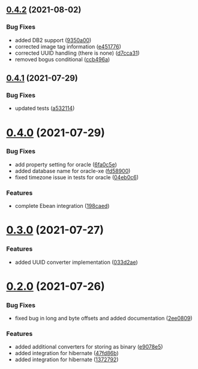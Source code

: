 ## [0.4.2](https://github.com/jlwagner12/ulid/compare/v0.4.1...v0.4.2) (2021-08-02)


### Bug Fixes

* added DB2 support ([9350a00](https://github.com/jlwagner12/ulid/commit/9350a003eda6b4fd158ec4f203c11f5a3b7b641e))
* corrected image tag information ([e451776](https://github.com/jlwagner12/ulid/commit/e4517763bdf14d1569af1fabb63d960b75308f8e))
* corrected UUID handling (there is none) ([d7cca31](https://github.com/jlwagner12/ulid/commit/d7cca31ff6c1606d8af5fc486033809d4047abfd))
* removed bogus conditional ([ccb496a](https://github.com/jlwagner12/ulid/commit/ccb496a24ef1d8d0ca4da6f53671e9a33a19f83c))

## [0.4.1](https://github.com/jlwagner12/ulid/compare/v0.4.0...v0.4.1) (2021-07-29)


### Bug Fixes

* updated tests ([a532114](https://github.com/jlwagner12/ulid/commit/a532114b8c81eb7c9aade757c8642fb9cf243d9c))

# [0.4.0](https://github.com/jlwagner12/ulid/compare/v0.3.0...v0.4.0) (2021-07-29)


### Bug Fixes

* add property setting for oracle ([6fa0c5e](https://github.com/jlwagner12/ulid/commit/6fa0c5ea9c1ae28537e3c932dd3d42f9b7585ac3))
* added database name for oracle-xe ([fd58900](https://github.com/jlwagner12/ulid/commit/fd589006aac1eb1a13655486d7ae8e6fb55d6fb5))
* fixed timezone issue in tests for oracle ([04eb0c6](https://github.com/jlwagner12/ulid/commit/04eb0c6913d1b4c5e96f7650bfeb71c2519180e3))


### Features

* complete Ebean integration ([198caed](https://github.com/jlwagner12/ulid/commit/198caedee6f6da73b2b18808c401f2ac7875dd68))

# [0.3.0](https://github.com/jlwagner12/ulid/compare/v0.2.0...v0.3.0) (2021-07-27)


### Features

* added UUID converter implementation ([033d2ae](https://github.com/jlwagner12/ulid/commit/033d2aea203d1f5ee5d064ecdcd4e8cfbe76a804))

# [0.2.0](https://github.com/jlwagner12/ulid/compare/v0.1.0...v0.2.0) (2021-07-26)


### Bug Fixes

* fixed bug in long and byte offsets and added documentation ([2ee0809](https://github.com/jlwagner12/ulid/commit/2ee080948273b4148d7d374a6d3f0cf4be0ec181))


### Features

* added additional converters for storing as binary ([e9078e5](https://github.com/jlwagner12/ulid/commit/e9078e557dfcc716a2637c0954a5c03b9c008f48))
* added integration for hibernate ([47fd86b](https://github.com/jlwagner12/ulid/commit/47fd86b922978ad127d8ea794c56969dbaa8f4aa))
* added integration for hibernate ([1372792](https://github.com/jlwagner12/ulid/commit/1372792264fddf2cb3a275316f2d1b59f85fc7d1))
